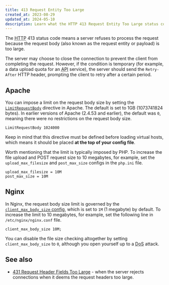 ```yaml
---
title: 413 Request Entity Too Large
created_at: 2023-08-29
updated_at: 2024-05-10
description: Learn what the HTTP 413 Request Entity Too Large status code means, when it happens, and how to work around it in Apache and Nginx.
---
```


The <abbr title="Hypertext Transfer Protocol">HTTP</abbr> 413 status code means a server refuses to process the request because the request body (also known as the request entity or payload) is too large.

The server may choose to close the connection to prevent the client from completing the request. However, if the condition is temporary (for example, a data upload quota for an <abbr title="Application Programming Interface">API</abbr> service), the server should send the `Retry-After` HTTP header, prompting the client to retry after a certain period.

## Apache

You can impose a limit on the request body size by setting the <a href="https://httpd.apache.org/docs/current/mod/core.html#limitrequestbody" target="_blank" rel="noopener">`LimitRequestBody`</a> directive in Apache. The default is set to 1GB (1073741824 bytes). In earlier versions of Apache (2.4.53 and earlier), the default was `0`, meaning there were no restrictions on the request body size.

    LimitRequestBody 1024000

Keep in mind that this directive must be defined before loading virtual hosts, which means it should be placed **at the top of your config file**.

Worth mentioning that the limit is typically imposed by PHP. To increase the file upload and POST request size to 10 megabytes, for example, set the `upload_max_filesize` and `post_max_size` configs in the `php.ini` file.

    upload_max_filesize = 10M
    post_max_size = 10M

## Nginx

In Nginx, the request body size limit is governed by the <a href="https://nginx.org/en/docs/http/ngx_http_core_module.html#client_max_body_size" target="_blank" rel="noopener">`client_max_body_size` config</a>, which is set to `1M` (1 megabyte) by default. To increase the limit to 10 megabytes, for example, set the following line in `/etc/nginx/nginx.conf` file.

    client_max_body_size 10M;

You can disable the file size checking altogether by setting `client_max_body_size` to `0`, although you open yourself up to a <abbr title="Denial of Service">DoS</abbr> attack.

## See also

* [431 Request Header Fields Too Large](431-request-header-fields-too-large.html) - when the server rejects connections when it deems the request headers too large.
